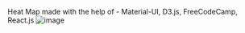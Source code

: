 Heat Map made with the help of - 
Material-UI, D3.js, FreeCodeCamp, React.js
![image](https://user-images.githubusercontent.com/48884865/109975871-1be02800-7d21-11eb-86b8-b1072e4b6030.png)
